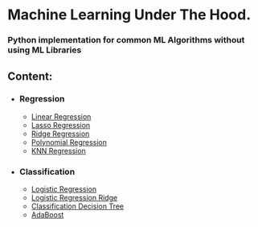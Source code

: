 # Machine Learning Under The Hood.
### Python implementation for common ML Algorithms without using ML Libraries 

## Content:
- ### Regression
    - [Linear Regression](mlbyhands/regression/Linear_Regression.ipynb)
    - [Lasso Regression](mlbyhands/regression/Lasso_Regression.ipynb)
    - [Ridge Regression](mlbyhands/regression/Ridge_Regression.ipynb)
    - [Polynomial Regression](mlbyhands/regression/Polynomial_Regression.ipynb)
    - [KNN Regression](mlbyhands/regression/KNN_Regression.ipynb)
- ### Classification
    - [Logistic Regression](mlbyhands/classification/Logistic_Regression.ipynb)
    - [Logistic Regression Ridge](mlbyhands/classification/Logistic_Regression_L2_Regularization.ipynb)
    - [Classification Decision Tree](mlbyhands/classification/Decision_Trees.ipynb)
    - [AdaBoost](mlbyhands/classification/AdaBoost.ipynb)